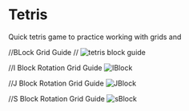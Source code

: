 # Tetris

Quick tetris game to practice working with grids and

//BLock Grid Guide
//
![tetris block guide](https://user-images.githubusercontent.com/72698786/202856662-4f0381b3-e08a-432f-a190-b88767178e8b.png)


//I Block Rotation Grid Guide
![IBlock](https://user-images.githubusercontent.com/72698786/202858342-4f06df95-b686-4bf9-a97e-d39984d1bc64.png)


//J Block Rotation Grid Guide
![JBlock](https://user-images.githubusercontent.com/72698786/202860169-c631c7a6-5530-4574-98f6-a05cc42ad261.png)


//S Block Rotation Grid Guide
![sBlock](https://user-images.githubusercontent.com/72698786/202860663-70af476b-930d-408e-8db3-1844ef4943ec.png)
